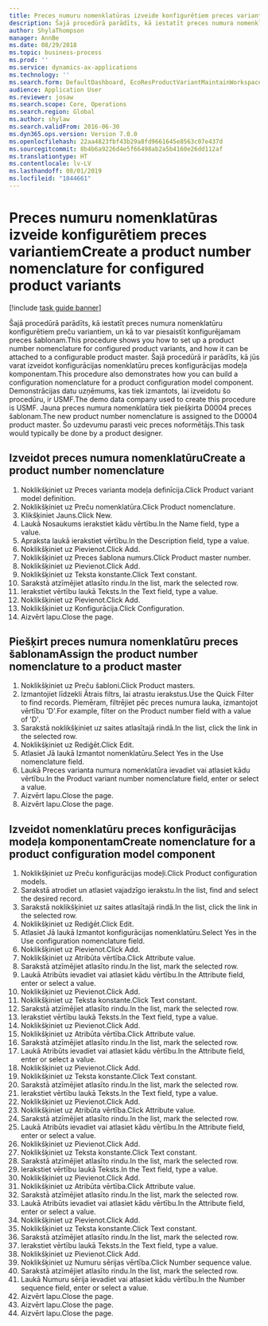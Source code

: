 ```yaml
---
title: Preces numuru nomenklatūras izveide konfigurētiem preces variantiem
description: Šajā procedūrā parādīts, kā iestatīt preces numura nomenklatūru konfigurētiem preču variantiem, un kā to var piesaistīt konfigurējamam preces šablonam.
author: ShylaThompson
manager: AnnBe
ms.date: 08/29/2018
ms.topic: business-process
ms.prod: ''
ms.service: dynamics-ax-applications
ms.technology: ''
ms.search.form: DefaultDashboard, EcoResProductVariantMaintainWorkspace, EcoResNomenclature, EcoResProductListPage, EcoResProductDetails, PCProductConfigurationModelListPage, PCProductConfigurationModelDetails
audience: Application User
ms.reviewer: josaw
ms.search.scope: Core, Operations
ms.search.region: Global
ms.author: shylaw
ms.search.validFrom: 2016-06-30
ms.dyn365.ops.version: Version 7.0.0
ms.openlocfilehash: 22aa4823fbf43b29a8fd9661645e8563c07e437d
ms.sourcegitcommit: 8b4b6a9226d4e5f66498ab2a5b4160e26dd112af
ms.translationtype: HT
ms.contentlocale: lv-LV
ms.lasthandoff: 08/01/2019
ms.locfileid: "1844661"
---
```

# <a name="create-a-product-number-nomenclature-for-configured-product-variants"></a><span data-ttu-id="41fb8-103">Preces numuru nomenklatūras izveide konfigurētiem preces variantiem</span><span class="sxs-lookup"><span data-stu-id="41fb8-103">Create a product number nomenclature for configured product variants</span></span>

[!include [task guide banner](../../includes/task-guide-banner.md)]

<span data-ttu-id="41fb8-104">Šajā procedūrā parādīts, kā iestatīt preces numura nomenklatūru konfigurētiem preču variantiem, un kā to var piesaistīt konfigurējamam preces šablonam.</span><span class="sxs-lookup"><span data-stu-id="41fb8-104">This procedure shows you how to set up a product number nomenclature for configured product variants, and how it can be attached to a configurable product master.</span></span> <span data-ttu-id="41fb8-105">Šajā procedūrā ir parādīts, kā jūs varat izveidot konfigurācijas nomenklatūru preces konfigurācijas modeļa komponentam.</span><span class="sxs-lookup"><span data-stu-id="41fb8-105">This procedure also demonstrates how you can build a configuration nomenclature for a product configuration model component.</span></span> <span data-ttu-id="41fb8-106">Demonstrācijas datu uzņēmums, kas tiek izmantots, lai izveidotu šo procedūru, ir USMF.</span><span class="sxs-lookup"><span data-stu-id="41fb8-106">The demo data company used to create this procedure is USMF.</span></span> <span data-ttu-id="41fb8-107">Jauna preces numura nomenklatūra tiek piešķirta D0004 preces šablonam.</span><span class="sxs-lookup"><span data-stu-id="41fb8-107">The new product number nomenclature is assigned to the D0004 product master.</span></span> <span data-ttu-id="41fb8-108">Šo uzdevumu parasti veic preces noformētājs.</span><span class="sxs-lookup"><span data-stu-id="41fb8-108">This task would typically be done by a product designer.</span></span>


## <a name="create-a-product-number-nomenclature"></a><span data-ttu-id="41fb8-109">Izveidot preces numura nomenklatūru</span><span class="sxs-lookup"><span data-stu-id="41fb8-109">Create a product number nomenclature</span></span>
1. <span data-ttu-id="41fb8-110">Noklikšķiniet uz Preces varianta modeļa definīcija.</span><span class="sxs-lookup"><span data-stu-id="41fb8-110">Click Product variant model definition.</span></span>
2. <span data-ttu-id="41fb8-111">Noklikšķiniet uz Preču nomenklatūra.</span><span class="sxs-lookup"><span data-stu-id="41fb8-111">Click Product nomenclature.</span></span>
3. <span data-ttu-id="41fb8-112">Klikšķiniet Jauns.</span><span class="sxs-lookup"><span data-stu-id="41fb8-112">Click New.</span></span>
4. <span data-ttu-id="41fb8-113">Laukā Nosaukums ierakstiet kādu vērtību.</span><span class="sxs-lookup"><span data-stu-id="41fb8-113">In the Name field, type a value.</span></span>
5. <span data-ttu-id="41fb8-114">Apraksta laukā ierakstiet vērtību.</span><span class="sxs-lookup"><span data-stu-id="41fb8-114">In the Description field, type a value.</span></span>
6. <span data-ttu-id="41fb8-115">Noklikšķiniet uz Pievienot.</span><span class="sxs-lookup"><span data-stu-id="41fb8-115">Click Add.</span></span>
7. <span data-ttu-id="41fb8-116">Noklikšķiniet uz Preces šablona numurs.</span><span class="sxs-lookup"><span data-stu-id="41fb8-116">Click Product master number.</span></span>
8. <span data-ttu-id="41fb8-117">Noklikšķiniet uz Pievienot.</span><span class="sxs-lookup"><span data-stu-id="41fb8-117">Click Add.</span></span>
9. <span data-ttu-id="41fb8-118">Noklikšķiniet uz Teksta konstante.</span><span class="sxs-lookup"><span data-stu-id="41fb8-118">Click Text constant.</span></span>
10. <span data-ttu-id="41fb8-119">Sarakstā atzīmējiet atlasīto rindu.</span><span class="sxs-lookup"><span data-stu-id="41fb8-119">In the list, mark the selected row.</span></span>
11. <span data-ttu-id="41fb8-120">Ierakstiet vērtību laukā Teksts.</span><span class="sxs-lookup"><span data-stu-id="41fb8-120">In the Text field, type a value.</span></span>
12. <span data-ttu-id="41fb8-121">Noklikšķiniet uz Pievienot.</span><span class="sxs-lookup"><span data-stu-id="41fb8-121">Click Add.</span></span>
13. <span data-ttu-id="41fb8-122">Noklikšķiniet uz Konfigurācija.</span><span class="sxs-lookup"><span data-stu-id="41fb8-122">Click Configuration.</span></span>
14. <span data-ttu-id="41fb8-123">Aizvērt lapu.</span><span class="sxs-lookup"><span data-stu-id="41fb8-123">Close the page.</span></span>

## <a name="assign-the-product-number-nomenclature-to-a-product-master"></a><span data-ttu-id="41fb8-124">Piešķirt preces numura nomenklatūru preces šablonam</span><span class="sxs-lookup"><span data-stu-id="41fb8-124">Assign the product number nomenclature to a product master</span></span>
1. <span data-ttu-id="41fb8-125">Noklikšķiniet uz Preču šabloni.</span><span class="sxs-lookup"><span data-stu-id="41fb8-125">Click Product masters.</span></span>
2. <span data-ttu-id="41fb8-126">Izmantojiet līdzekli Ātrais filtrs, lai atrastu ierakstus.</span><span class="sxs-lookup"><span data-stu-id="41fb8-126">Use the Quick Filter to find records.</span></span> <span data-ttu-id="41fb8-127">Piemēram, filtrējiet pēc preces numura lauka, izmantojot vērtību 'D'.</span><span class="sxs-lookup"><span data-stu-id="41fb8-127">For example, filter on the Product number field with a value of 'D'.</span></span>
3. <span data-ttu-id="41fb8-128">Sarakstā noklikšķiniet uz saites atlasītajā rindā.</span><span class="sxs-lookup"><span data-stu-id="41fb8-128">In the list, click the link in the selected row.</span></span>
4. <span data-ttu-id="41fb8-129">Noklikšķiniet uz Rediģēt.</span><span class="sxs-lookup"><span data-stu-id="41fb8-129">Click Edit.</span></span>
5. <span data-ttu-id="41fb8-130">Atlasiet Jā laukā Izmantot nomenklatūru.</span><span class="sxs-lookup"><span data-stu-id="41fb8-130">Select Yes in the Use nomenclature field.</span></span>
6. <span data-ttu-id="41fb8-131">Laukā Preces varianta numura nomenklatūra ievadiet vai atlasiet kādu vērtību.</span><span class="sxs-lookup"><span data-stu-id="41fb8-131">In the Product variant number nomenclature field, enter or select a value.</span></span>
7. <span data-ttu-id="41fb8-132">Aizvērt lapu.</span><span class="sxs-lookup"><span data-stu-id="41fb8-132">Close the page.</span></span>
8. <span data-ttu-id="41fb8-133">Aizvērt lapu.</span><span class="sxs-lookup"><span data-stu-id="41fb8-133">Close the page.</span></span>

## <a name="create-nomenclature-for-a-product-configuration-model-component"></a><span data-ttu-id="41fb8-134">Izveidot nomenklatūru preces konfigurācijas modeļa komponentam</span><span class="sxs-lookup"><span data-stu-id="41fb8-134">Create nomenclature for a product configuration model component</span></span>
1. <span data-ttu-id="41fb8-135">Noklikšķiniet uz Preču konfigurācijas modeļi.</span><span class="sxs-lookup"><span data-stu-id="41fb8-135">Click Product configuration models.</span></span>
2. <span data-ttu-id="41fb8-136">Sarakstā atrodiet un atlasiet vajadzīgo ierakstu.</span><span class="sxs-lookup"><span data-stu-id="41fb8-136">In the list, find and select the desired record.</span></span>
3. <span data-ttu-id="41fb8-137">Sarakstā noklikšķiniet uz saites atlasītajā rindā.</span><span class="sxs-lookup"><span data-stu-id="41fb8-137">In the list, click the link in the selected row.</span></span>
4. <span data-ttu-id="41fb8-138">Noklikšķiniet uz Rediģēt.</span><span class="sxs-lookup"><span data-stu-id="41fb8-138">Click Edit.</span></span>
5. <span data-ttu-id="41fb8-139">Atlasiet Jā laukā Izmantot konfigurācijas nomenklatūru.</span><span class="sxs-lookup"><span data-stu-id="41fb8-139">Select Yes in the Use configuration nomenclature field.</span></span>
6. <span data-ttu-id="41fb8-140">Noklikšķiniet uz Pievienot.</span><span class="sxs-lookup"><span data-stu-id="41fb8-140">Click Add.</span></span>
7. <span data-ttu-id="41fb8-141">Noklikšķiniet uz Atribūta vērtība.</span><span class="sxs-lookup"><span data-stu-id="41fb8-141">Click Attribute value.</span></span>
8. <span data-ttu-id="41fb8-142">Sarakstā atzīmējiet atlasīto rindu.</span><span class="sxs-lookup"><span data-stu-id="41fb8-142">In the list, mark the selected row.</span></span>
9. <span data-ttu-id="41fb8-143">Laukā Atribūts ievadiet vai atlasiet kādu vērtību.</span><span class="sxs-lookup"><span data-stu-id="41fb8-143">In the Attribute field, enter or select a value.</span></span>
10. <span data-ttu-id="41fb8-144">Noklikšķiniet uz Pievienot.</span><span class="sxs-lookup"><span data-stu-id="41fb8-144">Click Add.</span></span>
11. <span data-ttu-id="41fb8-145">Noklikšķiniet uz Teksta konstante.</span><span class="sxs-lookup"><span data-stu-id="41fb8-145">Click Text constant.</span></span>
12. <span data-ttu-id="41fb8-146">Sarakstā atzīmējiet atlasīto rindu.</span><span class="sxs-lookup"><span data-stu-id="41fb8-146">In the list, mark the selected row.</span></span>
13. <span data-ttu-id="41fb8-147">Ierakstiet vērtību laukā Teksts.</span><span class="sxs-lookup"><span data-stu-id="41fb8-147">In the Text field, type a value.</span></span>
14. <span data-ttu-id="41fb8-148">Noklikšķiniet uz Pievienot.</span><span class="sxs-lookup"><span data-stu-id="41fb8-148">Click Add.</span></span>
15. <span data-ttu-id="41fb8-149">Noklikšķiniet uz Atribūta vērtība.</span><span class="sxs-lookup"><span data-stu-id="41fb8-149">Click Attribute value.</span></span>
16. <span data-ttu-id="41fb8-150">Sarakstā atzīmējiet atlasīto rindu.</span><span class="sxs-lookup"><span data-stu-id="41fb8-150">In the list, mark the selected row.</span></span>
17. <span data-ttu-id="41fb8-151">Laukā Atribūts ievadiet vai atlasiet kādu vērtību.</span><span class="sxs-lookup"><span data-stu-id="41fb8-151">In the Attribute field, enter or select a value.</span></span>
18. <span data-ttu-id="41fb8-152">Noklikšķiniet uz Pievienot.</span><span class="sxs-lookup"><span data-stu-id="41fb8-152">Click Add.</span></span>
19. <span data-ttu-id="41fb8-153">Noklikšķiniet uz Teksta konstante.</span><span class="sxs-lookup"><span data-stu-id="41fb8-153">Click Text constant.</span></span>
20. <span data-ttu-id="41fb8-154">Sarakstā atzīmējiet atlasīto rindu.</span><span class="sxs-lookup"><span data-stu-id="41fb8-154">In the list, mark the selected row.</span></span>
21. <span data-ttu-id="41fb8-155">Ierakstiet vērtību laukā Teksts.</span><span class="sxs-lookup"><span data-stu-id="41fb8-155">In the Text field, type a value.</span></span>
22. <span data-ttu-id="41fb8-156">Noklikšķiniet uz Pievienot.</span><span class="sxs-lookup"><span data-stu-id="41fb8-156">Click Add.</span></span>
23. <span data-ttu-id="41fb8-157">Noklikšķiniet uz Atribūta vērtība.</span><span class="sxs-lookup"><span data-stu-id="41fb8-157">Click Attribute value.</span></span>
24. <span data-ttu-id="41fb8-158">Sarakstā atzīmējiet atlasīto rindu.</span><span class="sxs-lookup"><span data-stu-id="41fb8-158">In the list, mark the selected row.</span></span>
25. <span data-ttu-id="41fb8-159">Laukā Atribūts ievadiet vai atlasiet kādu vērtību.</span><span class="sxs-lookup"><span data-stu-id="41fb8-159">In the Attribute field, enter or select a value.</span></span>
26. <span data-ttu-id="41fb8-160">Noklikšķiniet uz Pievienot.</span><span class="sxs-lookup"><span data-stu-id="41fb8-160">Click Add.</span></span>
27. <span data-ttu-id="41fb8-161">Noklikšķiniet uz Teksta konstante.</span><span class="sxs-lookup"><span data-stu-id="41fb8-161">Click Text constant.</span></span>
28. <span data-ttu-id="41fb8-162">Sarakstā atzīmējiet atlasīto rindu.</span><span class="sxs-lookup"><span data-stu-id="41fb8-162">In the list, mark the selected row.</span></span>
29. <span data-ttu-id="41fb8-163">Ierakstiet vērtību laukā Teksts.</span><span class="sxs-lookup"><span data-stu-id="41fb8-163">In the Text field, type a value.</span></span>
30. <span data-ttu-id="41fb8-164">Noklikšķiniet uz Pievienot.</span><span class="sxs-lookup"><span data-stu-id="41fb8-164">Click Add.</span></span>
31. <span data-ttu-id="41fb8-165">Noklikšķiniet uz Atribūta vērtība.</span><span class="sxs-lookup"><span data-stu-id="41fb8-165">Click Attribute value.</span></span>
32. <span data-ttu-id="41fb8-166">Sarakstā atzīmējiet atlasīto rindu.</span><span class="sxs-lookup"><span data-stu-id="41fb8-166">In the list, mark the selected row.</span></span>
33. <span data-ttu-id="41fb8-167">Laukā Atribūts ievadiet vai atlasiet kādu vērtību.</span><span class="sxs-lookup"><span data-stu-id="41fb8-167">In the Attribute field, enter or select a value.</span></span>
34. <span data-ttu-id="41fb8-168">Noklikšķiniet uz Pievienot.</span><span class="sxs-lookup"><span data-stu-id="41fb8-168">Click Add.</span></span>
35. <span data-ttu-id="41fb8-169">Noklikšķiniet uz Teksta konstante.</span><span class="sxs-lookup"><span data-stu-id="41fb8-169">Click Text constant.</span></span>
36. <span data-ttu-id="41fb8-170">Sarakstā atzīmējiet atlasīto rindu.</span><span class="sxs-lookup"><span data-stu-id="41fb8-170">In the list, mark the selected row.</span></span>
37. <span data-ttu-id="41fb8-171">Ierakstiet vērtību laukā Teksts.</span><span class="sxs-lookup"><span data-stu-id="41fb8-171">In the Text field, type a value.</span></span>
38. <span data-ttu-id="41fb8-172">Noklikšķiniet uz Pievienot.</span><span class="sxs-lookup"><span data-stu-id="41fb8-172">Click Add.</span></span>
39. <span data-ttu-id="41fb8-173">Noklikšķiniet uz Numuru sērijas vērtība.</span><span class="sxs-lookup"><span data-stu-id="41fb8-173">Click Number sequence value.</span></span>
40. <span data-ttu-id="41fb8-174">Sarakstā atzīmējiet atlasīto rindu.</span><span class="sxs-lookup"><span data-stu-id="41fb8-174">In the list, mark the selected row.</span></span>
41. <span data-ttu-id="41fb8-175">Laukā Numuru sērija ievadiet vai atlasiet kādu vērtību.</span><span class="sxs-lookup"><span data-stu-id="41fb8-175">In the Number sequence field, enter or select a value.</span></span>
42. <span data-ttu-id="41fb8-176">Aizvērt lapu.</span><span class="sxs-lookup"><span data-stu-id="41fb8-176">Close the page.</span></span>
43. <span data-ttu-id="41fb8-177">Aizvērt lapu.</span><span class="sxs-lookup"><span data-stu-id="41fb8-177">Close the page.</span></span>
44. <span data-ttu-id="41fb8-178">Aizvērt lapu.</span><span class="sxs-lookup"><span data-stu-id="41fb8-178">Close the page.</span></span>

